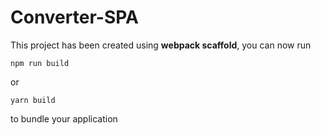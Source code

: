 # Converter-SPA

This project has been created using **webpack scaffold**, you can now run

```
npm run build
```

or

```
yarn build
```

to bundle your application
